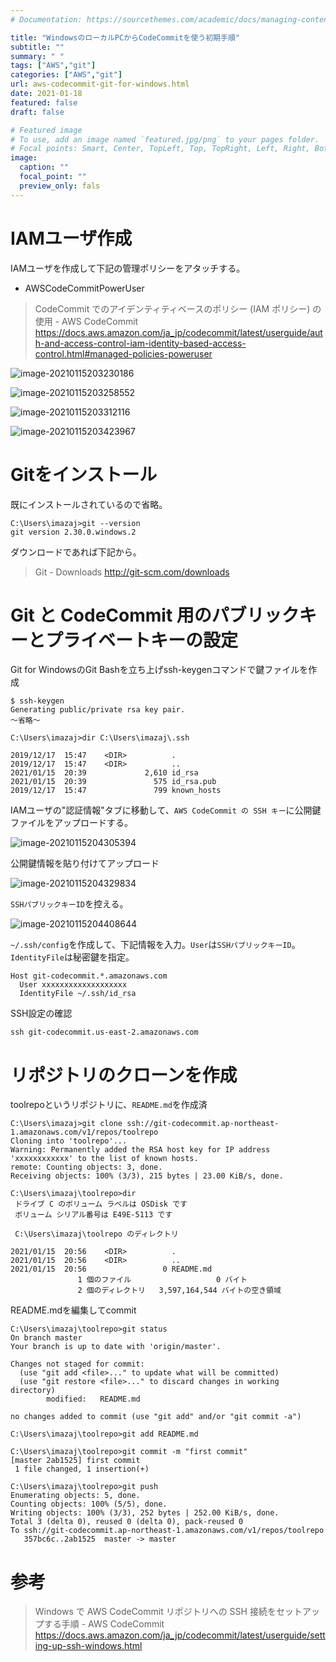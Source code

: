 ```yaml
---
# Documentation: https://sourcethemes.com/academic/docs/managing-content/

title: "WindowsのローカルPCからCodeCommitを使う初期手順"
subtitle: ""
summary: " "
tags: ["AWS","git"]
categories: ["AWS","git"]
url: aws-codecommit-git-for-windows.html
date: 2021-01-18
featured: false
draft: false

# Featured image
# To use, add an image named `featured.jpg/png` to your pages folder.
# Focal points: Smart, Center, TopLeft, Top, TopRight, Left, Right, BottomLeft, Bottom, BottomRight.
image:
  caption: ""
  focal_point: ""
  preview_only: fals
---
```


# IAMユーザ作成

IAMユーザを作成して下記の管理ポリシーをアタッチする。

- AWSCodeCommitPowerUser

> CodeCommit でのアイデンティティベースのポリシー (IAM ポリシー) の使用 - AWS CodeCommit https://docs.aws.amazon.com/ja_jp/codecommit/latest/userguide/auth-and-access-control-iam-identity-based-access-control.html#managed-policies-poweruser

![image-20210115203230186](image-20210115203230186.png)

![image-20210115203258552](image-20210115203258552.png)

![image-20210115203312116](image-20210115203312116.png)

![image-20210115203423967](image-20210115203423967.png)

# Gitをインストール

既にインストールされているので省略。

```
C:\Users\imazaj>git --version
git version 2.30.0.windows.2
```

ダウンロードであれば下記から。

> Git - Downloads http://git-scm.com/downloads

# Git と CodeCommit 用のパブリックキーとプライベートキーの設定

Git for WindowsのGit Bashを立ち上げssh-keygenコマンドで鍵ファイルを作成

```
$ ssh-keygen
Generating public/private rsa key pair.
～省略～
```

```
C:\Users\imazaj>dir C:\Users\imazaj\.ssh

2019/12/17  15:47    <DIR>          .
2019/12/17  15:47    <DIR>          ..
2021/01/15  20:39             2,610 id_rsa
2021/01/15  20:39               575 id_rsa.pub
2019/12/17  15:47               799 known_hosts
```

IAMユーザの"認証情報"タブに移動して、`AWS CodeCommit の SSH キー`に公開鍵ファイルをアップロードする。

![image-20210115204305394](image-20210115204305394.png)

公開鍵情報を貼り付けてアップロード

![image-20210115204329834](image-20210115204329834.png)

`SSHパブリックキーID`を控える。

![image-20210115204408644](image-20210115204408644.png)

`~/.ssh/config`を作成して、下記情報を入力。`User`は`SSHパブリックキーID`。`IdentityFile`は秘密鍵を指定。

```
Host git-codecommit.*.amazonaws.com
  User xxxxxxxxxxxxxxxxxxx
  IdentityFile ~/.ssh/id_rsa
```

SSH設定の確認

```
ssh git-codecommit.us-east-2.amazonaws.com
```

# リポジトリのクローンを作成

toolrepoというリポジトリに、`README.md`を作成済

```
C:\Users\imazaj>git clone ssh://git-codecommit.ap-northeast-1.amazonaws.com/v1/repos/toolrepo
Cloning into 'toolrepo'...
Warning: Permanently added the RSA host key for IP address 'xxxxxxxxxxxx' to the list of known hosts.
remote: Counting objects: 3, done.
Receiving objects: 100% (3/3), 215 bytes | 23.00 KiB/s, done.
```

```
C:\Users\imazaj\toolrepo>dir
 ドライブ C のボリューム ラベルは OSDisk です
 ボリューム シリアル番号は E49E-5113 です

 C:\Users\imazaj\toolrepo のディレクトリ

2021/01/15  20:56    <DIR>          .
2021/01/15  20:56    <DIR>          ..
2021/01/15  20:56                 0 README.md
               1 個のファイル                   0 バイト
               2 個のディレクトリ   3,597,164,544 バイトの空き領域
```

README.mdを編集してcommit

```
C:\Users\imazaj\toolrepo>git status
On branch master
Your branch is up to date with 'origin/master'.

Changes not staged for commit:
  (use "git add <file>..." to update what will be committed)
  (use "git restore <file>..." to discard changes in working directory)
        modified:   README.md

no changes added to commit (use "git add" and/or "git commit -a")

C:\Users\imazaj\toolrepo>git add README.md

C:\Users\imazaj\toolrepo>git commit -m "first commit"
[master 2ab1525] first commit
 1 file changed, 1 insertion(+)

C:\Users\imazaj\toolrepo>git push
Enumerating objects: 5, done.
Counting objects: 100% (5/5), done.
Writing objects: 100% (3/3), 252 bytes | 252.00 KiB/s, done.
Total 3 (delta 0), reused 0 (delta 0), pack-reused 0
To ssh://git-codecommit.ap-northeast-1.amazonaws.com/v1/repos/toolrepo
   357bc6c..2ab1525  master -> master
```

# 参考

> Windows で AWS CodeCommit リポジトリへの SSH 接続をセットアップする手順 - AWS CodeCommit https://docs.aws.amazon.com/ja_jp/codecommit/latest/userguide/setting-up-ssh-windows.html





